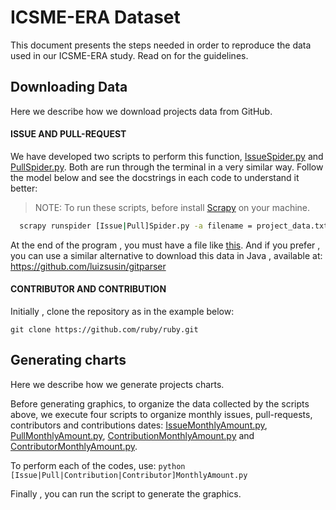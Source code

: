 # ICSME-ERA Dataset
This document presents the steps needed in order to reproduce the data used in our ICSME-ERA study. Read on for the guidelines.

## Downloading Data
Here we describe how we download projects data from GitHub.
#### ISSUE AND PULL-REQUEST 
We have developed two scripts to perform this function, [IssueSpider.py](https://github.com/fronchetti/ICSME-ERA-Dataset/blob/master/IssueSpider.py) and [PullSpider.py](https://github.com/fronchetti/ICSME-ERA-Dataset/blob/master/PullSpider.py). Both are run through the terminal in a very similar way. Follow the model below and see the docstrings in each code to understand it better:

> NOTE: To run these scripts, before install [Scrapy](http://doc.scrapy.org/en/latest/intro/install.html) on your machine.

```bash
  scrapy runspider [Issue|Pull]Spider.py -a filename = project_data.txt -a url = https://github.com/ruby/ruby/ -a firstpage = 1 -a lastpage = 10
```
At the end of the program , you must have a file like [this](https://github.com/fronchetti/ICSME-ERA-Dataset/blob/master/issue_file_example.txt).
And if you prefer , you can use a similar alternative to download this data in Java , available at:
https://github.com/luizsusin/gitparser

#### CONTRIBUTOR AND CONTRIBUTION
Initially , clone the repository as in the example below:

```git clone https://github.com/ruby/ruby.git```

## Generating charts
Here we describe how we generate projects charts.

Before generating graphics, to organize the data collected by the scripts above, we execute four scripts to organize monthly issues, pull-requests, contributors and contributions dates: [IssueMonthlyAmount.py](https://github.com/fronchetti/ICSME-ERA-Dataset/blob/master/IssueMonthlyAmount.py), [PullMonthlyAmount.py](https://github.com/fronchetti/ICSME-ERA-Dataset/blob/master/PullMonthlyAmount.py),
[ContributionMonthlyAmount.py](https://github.com/fronchetti/ICSME-ERA-Dataset/blob/master/ContributionMonthlyAmount.py) and [ContributorMonthlyAmount.py](https://github.com/fronchetti/ICSME-ERA-Dataset/blob/master/ContributorMonthlyAmount.py).

To perform each of the codes, use:
`python [Issue|Pull|Contribution|Contributor]MonthlyAmount.py`

Finally , you can run the script to generate the graphics.





